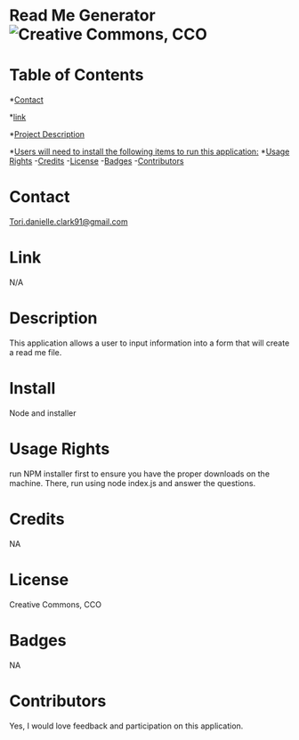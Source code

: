 
  # Read Me Generator ![Creative Commons, CCO](https://img.shields.io/badge/license-Creative%20Commons%2C%20CCO-brightgreen)

  # Table of Contents
  *[Contact](#Contact)

  *[link](#Links)

  *[Project Description](#description)

  *[Users will need to install the following items to run this application:](#installation)
  *[Usage Rights](#usage)
  -[Credits](#credits)
  -[License](#license)
  -[Badges](#badges)
  -[Contributors](#contributing)
  
  # Contact 
  Tori.danielle.clark91@gmail.com 
  
  # Link
  N/A
  
  # Description
  This application allows a user to input information into a form that will create a read me file. 
  
  # Install
  Node and installer
  
  # Usage Rights
  run NPM installer first to ensure you have the proper downloads on the machine. There, run using node index.js and answer the questions. 
  
  # Credits
  NA
  
  # License
  Creative Commons, CCO
  
  # Badges
  NA
  
  # Contributors
  Yes, I would love feedback and participation on this application. 